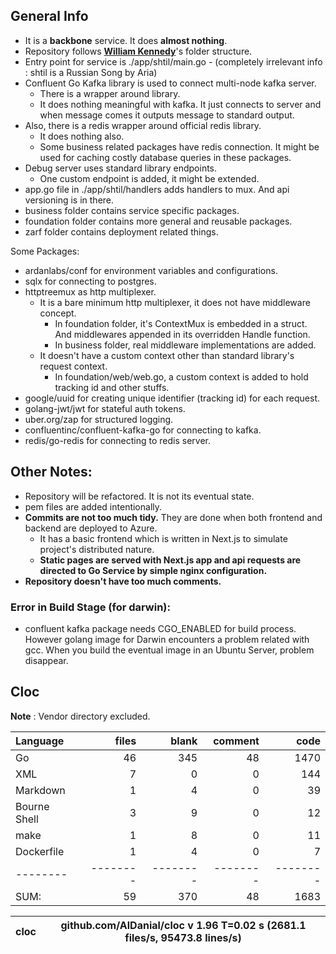 ## General Info
- It is a **backbone** service. It does **almost nothing**. 
- Repository follows **[William Kennedy](https://github.com/ardanlabs/service/)**'s folder structure.
- Entry point for service is ./app/shtil/main.go  - (completely irrelevant info : shtil is a Russian Song by Aria)
- Confluent Go Kafka library is used to connect multi-node kafka server.
  - There is a wrapper around library.
  - It does nothing meaningful with kafka. It just connects to server and when message comes it outputs message to standard output.
- Also, there is a redis wrapper around official redis library. 
  - It does nothing also. 
  - Some business related packages have redis connection. It might be used for caching costly database queries in these packages.
- Debug server uses standard library endpoints. 
  - One custom endpoint is added, it might be extended.
- app.go file in ./app/shtil/handlers adds handlers to mux. And api versioning is in there.
- business folder contains service specific packages.
- foundation folder contains more general and reusable packages.
- zarf folder contains deployment related things.


Some Packages:
- ardanlabs/conf for environment variables and configurations.
- sqlx for connecting to postgres.
- httptreemux as http multiplexer. 
  - It is a bare minimum http multiplexer, it does not have middleware concept. 
    - In foundation folder, it's ContextMux is embedded in a struct. And middlewares appended in its overridden Handle function.
    - In business folder, real middleware implementations are added.
  - It doesn't have a custom context other than standard library's request context.
    - In foundation/web/web.go, a custom context is added to hold tracking id and other stuffs.
- google/uuid for creating unique identifier (tracking id) for each request. 
- golang-jwt/jwt for stateful auth tokens. 
- uber.org/zap for structured logging.
- confluentinc/confluent-kafka-go for connecting to kafka.
- redis/go-redis for connecting to redis server.

## Other Notes:
- Repository will be refactored. It is not its eventual state.  
- pem files are added intentionally.
- **Commits are not too much tidy.** They are done when both frontend and backend are deployed to Azure.
  - It has a basic frontend which is written in Next.js to simulate project's distributed nature.
  - **Static pages are served with Next.js app and api requests are directed to Go Service by simple nginx configuration.**
- **Repository doesn't have too much comments.** 

### Error in Build Stage (for darwin):
- confluent kafka package needs CGO_ENABLED for build process. However golang image for Darwin encounters a problem related with gcc. When you build the eventual image in an Ubuntu Server, problem disappear.


## Cloc
**Note** : Vendor directory excluded.

Language|files|blank|comment|code
:-------|-------:|-------:|-------:|-------:
Go|46|345|48|1470
XML|7|0|0|144
Markdown|1|4|0|39
Bourne Shell|3|9|0|12
make|1|8|0|11
Dockerfile|1|4|0|7
--------|--------|--------|--------|--------
SUM:|59|370|48|1683


cloc|github.com/AlDanial/cloc v 1.96  T=0.02 s (2681.1 files/s, 95473.8 lines/s)
--- | ---






